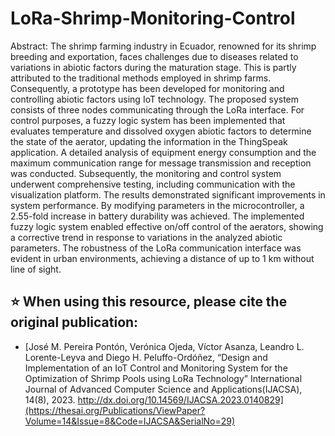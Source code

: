 # LoRa-Shrimp-Monitoring-Control
Abstract: The shrimp farming industry in Ecuador, renowned for its shrimp breeding and exportation, faces challenges due to diseases related to variations in abiotic factors during the maturation stage. This is partly attributed to the traditional methods employed in shrimp farms. Consequently, a prototype has been developed for monitoring and controlling abiotic factors using IoT technology. The proposed system consists of three nodes communicating through the LoRa interface. For control purposes, a fuzzy logic system has been implemented that evaluates temperature and dissolved oxygen abiotic factors to determine the state of the aerator, updating the information in the ThingSpeak application. A detailed analysis of equipment energy consumption and the maximum communication range for message transmission and reception was conducted. Subsequently, the monitoring and control system underwent comprehensive testing, including communication with the visualization platform. The results demonstrated significant improvements in system performance. By modifying parameters in the microcontroller, a 2.55-fold increase in battery durability was achieved. The implemented fuzzy logic system enabled effective on/off control of the aerators, showing a corrective trend in response to variations in the analyzed abiotic parameters. The robustness of the LoRa communication interface was evident in urban environments, achieving a distance of up to 1 km without line of sight.
## ⭐ When using this resource, please cite the original publication:
- [José M. Pereira Pontón, Verónica Ojeda, Víctor Asanza, Leandro L. Lorente-Leyva and Diego H. Peluffo-Ordóñez, “Design and Implementation of an IoT Control and Monitoring System for the Optimization of Shrimp Pools using LoRa Technology” International Journal of Advanced Computer Science and Applications(IJACSA), 14(8), 2023. http://dx.doi.org/10.14569/IJACSA.2023.0140829](https://thesai.org/Publications/ViewPaper?Volume=14&Issue=8&Code=IJACSA&SerialNo=29)
